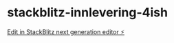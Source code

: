 # stackblitz-innlevering-4ish

[Edit in StackBlitz next generation editor ⚡️](https://stackblitz.com/~/github.com/Magnus0155/stackblitz-innlevering-4ish)